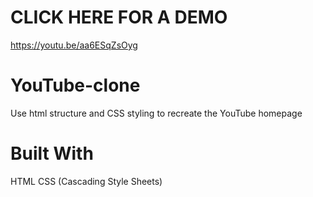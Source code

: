 # CLICK HERE FOR A DEMO
https://youtu.be/aa6ESqZsOyg

# YouTube-clone
Use html structure and CSS styling to recreate the YouTube homepage 

# Built With 
HTML
CSS (Cascading Style Sheets)
